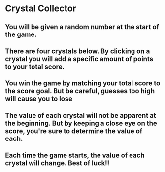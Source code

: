 # Crystal Collector

## 
## You will be given a random number at the start of the game.

## There are four crystals below. By clicking on a crystal you will add a specific amount of points to your total score.

## You win the game by matching your total score to the score goal. But be careful, guesses too high will cause you to lose

## The value of each crystal will not be apparent at the beginning. But by keeping a close eye on the score, you're sure to determine the value of each.

## Each time the game starts, the value of each crystal will change. Best of luck!!

##
